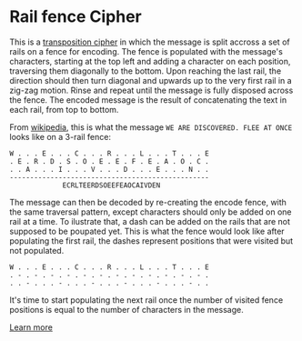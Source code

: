 # Rail fence Cipher

This is a [transposition cipher](https://en.wikipedia.org/wiki/Transposition_cipher) in which the message is split accross a set of rails on a fence for encoding. The fence is populated with the message's characters, starting at the top left and adding a character on each position, traversing them diagonally to the bottom. Upon reaching the last rail, the direction should then turn diagonal and upwards up to the very first rail in a zig-zag motion. Rinse and repeat until the message is fully disposed across the fence. The encoded message is the result of concatenating the text in each rail, from top to bottom.

From [wikipedia](https://en.wikipedia.org/wiki/Rail_fence_cipher), this is what the message `WE ARE DISCOVERED. FLEE AT ONCE` looks like on a 3-rail fence:

```
W . . . E . . . C . . . R . . . L . . . T . . . E
. E . R . D . S . O . E . E . F . E . A . O . C .
. . A . . . I . . . V . . . D . . . E . . . N . .
-------------------------------------------------
             ECRLTEERDSOEEFEAOCAIVDEN            
```

The message can then be decoded by re-creating the encode fence, with the same traversal pattern, except characters should only be added on one rail at a time. To ilustrate that, a dash can be added on the rails that are not supposed to be poupated yet. This is what the fence would look like after populating the first rail, the dashes represent positions that were visited but not populated.

```
W . . . E . . . C . . . R . . . L . . . T . . . E
. - . - . - . - . - . - . - . - . - . - . - . - .
. . - . . . - . . . - . . . - . . . - . . . - . .
```

It's time to start populating the next rail once the number of visited fence positions is equal to the number of characters in the message.

[Learn more](https://crypto.interactive-maths.com/rail-fence-cipher.html)
